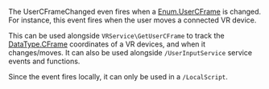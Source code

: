The UserCFrameChanged even fires when a [Enum.UserCFrame](https://developer.roblox.com/search#stq=UserCFrame) is changed. For instance, this event fires when the user moves a connected VR device.

This can be used alongside `VRService\GetUserCFrame` to track the [DataType.CFrame](https://developer.roblox.com/search#stq=CFrame) coordinates of a VR devices, and when it changes/moves. It can also be used alongside `/UserInputService` service events and functions.

Since the event fires locally, it can only be used in a `/LocalScript`.